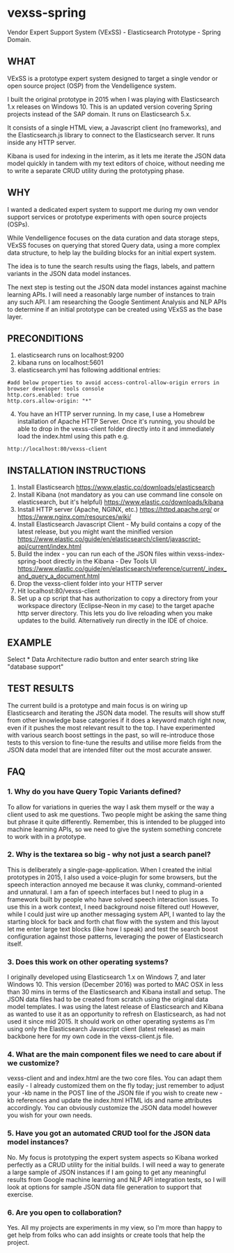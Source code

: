 # vexss-spring
Vendor Expert Support System (VExSS) - Elasticsearch Prototype - Spring Domain.

## WHAT
VExSS is a prototype expert system designed to target a single vendor or open source project (OSP) from the Vendelligence system.

I built the original prototype in 2015 when I was playing with Elasticsearch 1.x releases on Windows 10. This is an updated version covering Spring projects instead of the SAP domain. It runs on Elasticsearch 5.x.

It consists of a single HTML view, a Javascript client (no frameworks), and the Elasticsearch.js library to connect to the Elasticsearch server. It runs inside any HTTP server.

Kibana is used for indexing in the interim, as it lets me iterate the JSON data model quickly in tandem with my text editors of choice, without needing me to write a separate CRUD utility during the prototyping phase.

## WHY
I wanted a dedicated expert system to support me during my own vendor support services or prototype experiments with open source projects (OSPs).

While Vendelligence focuses on the data curation and data storage steps, VExSS focuses on querying that stored Query data, using a more complex data structure, to help lay the building blocks for an initial expert system.

The idea is to tune the search results using the flags, labels, and pattern variants in the JSON data model instances.

The next step is testing out the JSON data model instances against machine learning APIs. I will need a reasonably large number of instances to train any such API. I am researching the Google Sentiment Analysis and NLP APIs to determine if an initial prototype can be created using VExSS as the base layer.

## PRECONDITIONS
1. elasticsearch runs on localhost:9200
2. kibana runs on localhost:5601
3. elasticsearch.yml has following additional entries:

```
#add below properties to avoid access-control-allow-origin errors in browser developer tools console
http.cors.enabled: true
http.cors.allow-origin: "*"
```
4. You have an HTTP server running. In my case, I use a Homebrew installation of Apache HTTP Server. Once it's running, you should
be able to drop in the vexss-client folder directly into it and immediately load the index.html using this path e.g.
```
http://localhost:80/vexss-client
```

## INSTALLATION INSTRUCTIONS
1. Install Elasticsearch
https://www.elastic.co/downloads/elasticsearch
2. Install Kibana (not mandatory as you can use command line console on elasticsearch, but it's helpful)
https://www.elastic.co/downloads/kibana
3. Install HTTP server (Apache, NGINX, etc.)
https://httpd.apache.org/
or
https://www.nginx.com/resources/wiki/
4. Install Elasticsearch Javascript Client - My build contains a copy of the latest release, but you might want the minified version
https://www.elastic.co/guide/en/elasticsearch/client/javascript-api/current/index.html
5. Build the index - you can run each of the JSON files within vexss-index-spring-boot directly in the Kibana - Dev Tools UI
https://www.elastic.co/guide/en/elasticsearch/reference/current/_index_and_query_a_document.html
6. Drop the vexss-client folder into your HTTP server
7. Hit localhost:80/vexss-client
8. Set up a cp script that has authorization to copy a directory from your workspace directory (Eclipse-Neon in my case) to the target apache http server directory. This lets you do live reloading when you make updates to the build. Alternatively run directly in the IDE of choice.

## EXAMPLE
Select * Data Architecture radio button and enter search string like "database support"

## TEST RESULTS
The current build is a prototype and main focus is on wiring up Elasticsearch and iterating the JSON data model. The results will show stuff from other knowledge base categories if it does a keyword match right now, even if it pushes the most relevant result to the top. I have experimented with various search boost settings in the past, so will re-introduce those tests to this version to fine-tune the results and utilise more fields from the JSON data model that are intended filter out the most accurate answer.

## FAQ
### 1. Why do you have Query Topic Variants defined?
To allow for variations in queries the way I ask them myself or the way a client used to ask me questions. Two people might be asking the same thing but phrase it quite differently. Remember, this is intended to be plugged into machine learning APIs, so we need to give the system something concrete to work with in a prototype.

### 2. Why is the textarea so big - why not just a search panel?
This is deliberately a single-page-application. When I created the initial prototypes in 2015, I also used a voice-plugin for
some browsers, but the speech interaction annoyed me because it was clunky, command-oriented and unnatural. I am a fan of speech interfaces but I need to plug in a framework built by people who have solved speech interaction issues. To use this in a work context, I need background noise filtered out! However, while I could just wire up another messaging system API, I wanted to lay the starting block for back and forth chat flow with the system and this layout let me enter large text blocks (like how I speak) and test the search boost configuration against those patterns, leveraging the power of Elasticsearch itself.

### 3. Does this work on other operating systems?
I originally developed using Elasticsearch 1.x on Windows 7, and later Windows 10. This version (December 2016) was ported to MAC OSX in less than 30 mins in terms of the Elasticsearch and Kibana install and setup. The JSON data files had to be created from scratch using the original data model templates. I was using the latest release of Elasticsearch and Kibana as wanted to use it as an opportunity to refresh on Elasticsearch, as had not used it since mid 2015. It should work on other operating systems as I'm using only the Elasticsearch Javascript client (latest release) as main backbone here for my own code in the vexss-client.js file.

### 4. What are the main component files we need to care about if we customize?
vexss-client and and index.html are the two core files. You can adapt them easily - I already customized them on the fly today; just remember to adjust your -kb name in the POST line of the JSON file if you wish to create new -kb references and update the index.html HTML ids and name attributes accordingly. You can obviously customize the JSON data model however you wish for your own needs.

### 5. Have you got an automated CRUD tool for the JSON data model instances?
No. My focus is prototyping the expert system aspects so Kibana worked perfectly as a CRUD utility for the initial builds. I will need a way to generate a large sample of JSON instances if I am going to get any meaningful results from Google machine learning and NLP API integration tests, so I will look at options for sample JSON data file generation to support that exercise.

### 6. Are you open to collaboration?
Yes. All my projects are experiments in my view, so I'm more than happy to get help from folks who can add insights or create tools that help the project.
